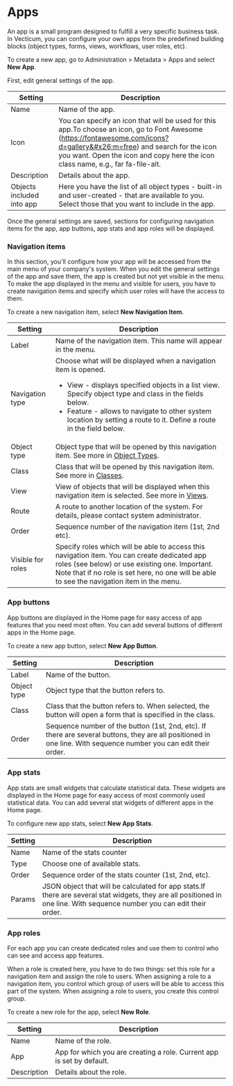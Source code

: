 # Apps

An app is a small program designed to fulfill a very specific business task. In Vecticum, you can configure your own apps from the predefined building blocks (object types, forms, views, workflows, user roles, etc).

To create a new app, go to Administration > Metadata > Apps and select **New App**.

First, edit general settings of the app.

| Setting                   | Description                                                                                                                                                                                                                                                                                                                                  |
| ------------------------- | -------------------------------------------------------------------------------------------------------------------------------------------------------------------------------------------------------------------------------------------------------------------------------------------------------------------------------------------- |
| Name                      | Name of the app.                                                                                                                                                                                                                                                                                                                             |
| Icon                      | You can specify an icon that will be used for this app.To choose an icon, go to Font Awesome (<a href="https://fontawesome.com/icons?d=gallery&#x26;m=free">https://fontawesome.com/icons?d=gallery&#x26;m=free</a>) and search for the icon you want. Open the icon and copy here the icon class name, e.g., far fa-file-alt. |
| Description               | Details about the app.                                                                                                                                                                                                                                                                                                                       |
| Objects included into app | Here you have the list of all object types - built-in and user-created - that are available to you. Select those that you want to include in the app.                                                                                                                                                                                        |

Once the general settings are saved, sections for configuring navigation items for the app, app buttons, app stats and app roles will be displayed.

### Navigation items

In this section, you'll configure how your app will be accessed from the main menu of your company's system. When you edit the general settings of the app and save them, the app is created but not yet visible in the menu. To make the app displayed in the menu and visible for users, you have to create navigation items and specify which user roles will have the access to them.

To create a new navigation item, select **New Navigation Item**.

| Setting           | Description                                                                                                                                                                                                                                                                                                             |
| ----------------- | ----------------------------------------------------------------------------------------------------------------------------------------------------------------------------------------------------------------------------------------------------------------------------------------------------------------------- |
| Label             | Name of the navigation item. This name will appear in the menu.                                                                                                                                                                                                                                                         |
| Navigation type   | Choose what will be displayed when a navigation item is opened.<ul><li>View - displays specified objects in a list view. Specify object type and class in the fields below.</li><li>Feature - allows to navigate to other system location by setting a route to it. Define a route in the field below.</li></ul> |
| Object type       | Object type that will be opened by this navigation item. See more in [Object Types](https://docs.vecticum.com/administration/object-types).                                                                                                                                                                             |
| Class             | Class that will be opened by this navigation item. See more in [Classes](https://docs.vecticum.com/administration/object-types#classes).                                                                                                                                                                                |
| View              | View of objects that will be displayed when this navigation item is selected. See more in [Views](https://docs.vecticum.com/administration/views).                                                                                                                                                                      |
| Route             | A route to another location of the system. For details, please contact system administrator.                                                                                                                                                                                                                            |
| Order             | Sequence number of the navigation item (1st, 2nd etc).                                                                                                                                                                                                                                                                  |
| Visible for roles | Specify roles which will be able to access this navigation item. You can create dedicated app roles (see below) or use existing one. Important. Note that if no role is set here, no one will be able to see the navigation item in the menu.                                                |

### App buttons

App buttons are displayed in the Home page for easy access of app features that you need most often. You can add several buttons of different apps in the Home page.

To create a new app button, select **New App Button**. &#x20;

| Setting     | Description                                                                                                                                                                 |
| ----------- | --------------------------------------------------------------------------------------------------------------------------------------------------------------------------- |
| Label       | Name of the button.                                                                                                                                                         |
| Object type | Object type that the button refers to.                                                                                                                                      |
| Class       | Class that the button refers to. When selected, the button will open a form that is specified in the class.                                                                 |
| Order       | Sequence number of the button (1st, 2nd, etc). If there are several buttons, they are all positioned in one line. With sequence number you can edit their order.|

### App stats

App stats are small widgets that calculate statistical data. These widgets are displayed in the Home page for easy access of most commonly used statistical data. You can add several stat widgets of different apps in the Home page.

To configure new app stats, select **New App Stats**.

| Setting | Description                                                                                                                                                                            |
| ------- | -------------------------------------------------------------------------------------------------------------------------------------------------------------------------------------- |
| Name    | Name of the stats counter                                                                                                                                                              |
| Type    | Choose one of available stats.                                                                                                                                                         |
| Order   | Sequence order of the stats counter (1st, 2nd, etc).                                                                                                                                   |
| Params  | JSON object that will be calculated for app stats.If there are several stat widgets, they are all positioned in one line. With sequence number you can edit their order. |

### App roles

For each app you can create dedicated roles and use them to control who can see and access app features.&#x20;

When a role is created here, you have to do two things: set this role for a navigation item and assign the role to users. When assigning a role to a navigation item, you control which group of users will be able to access this part of the system. When assigning a role to users, you create this control group.

To create a new role for the app, select **New Role**.

| Setting     | Description                                                           |
| ----------- | --------------------------------------------------------------------- |
| Name        | Name of the role.                                                     |
| App         | App for which you are creating a role. Current app is set by default. |
| Description | Details about the role.                                               |
